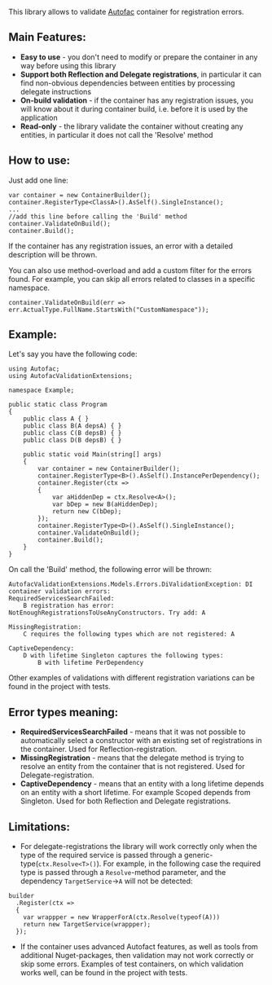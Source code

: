 This library allows to validate [Autofac](https://github.com/autofac/Autofac) container for registration errors.

## Main Features:
* **Easy to use** - you don't need to modify or prepare the container in any way before using this library
* **Support both Reflection and Delegate registrations**, in particular it can find non-obvious dependencies between entities by processing delegate instructions
* **On-build validation** - if the container has any registration issues, you will know about it during container build, i.e. before it is used by the application
* **Read-only** - the library validate the container without creating any entities, in particular it does not call the 'Resolve' method

## How to use:
Just add one line:
```
var container = new ContainerBuilder();
container.RegisterType<ClassA>().AsSelf().SingleInstance();
...
//add this line before calling the 'Build' method
container.ValidateOnBuild();
container.Build();
```
If the container has any registration issues, an error with a detailed description will be thrown.

You can also use method-overload and add a custom filter for the errors found. For example, you can skip all errors related to classes in a specific namespace.
```
container.ValidateOnBuild(err => err.ActualType.FullName.StartsWith("CustomNamespace"));
```

## Example:
Let's say you have the following code:
```
using Autofac;
using AutofacValidationExtensions;

namespace Example;

public static class Program
{
    public class A { }
    public class B(A depsA) { }
    public class C(B depsB) { }
    public class D(B depsB) { }
    
    public static void Main(string[] args)
    {
        var container = new ContainerBuilder();
        container.RegisterType<B>().AsSelf().InstancePerDependency();
        container.Register(ctx =>
        {
            var aHiddenDep = ctx.Resolve<A>();
            var bDep = new B(aHiddenDep);
            return new C(bDep);
        });
        container.RegisterType<D>().AsSelf().SingleInstance();
        container.ValidateOnBuild();
        container.Build();
    }  
}
```

On call the 'Build' method, the following error will be thrown:
```
AutofacValidationExtensions.Models.Errors.DiValidationException: DI container validation errors:
RequiredServicesSearchFailed:
	B registration has error: NotEnoughRegistrationsToUseAnyConstructors. Try add: A

MissingRegistration:
	C requires the following types which are not registered: A

CaptiveDependency:
	D with lifetime Singleton captures the following types:
		B with lifetime PerDependency
```
Other examples of validations with different registration variations can be found in the project with tests.

## Error types meaning:
* **RequiredServicesSearchFailed** - means that it was not possible to automatically select a constructor with an existing set of registrations in the container. Used for Reflection-registration.
* **MissingRegistration** - means that the delegate method is trying to resolve an entity from the container that is not registered. Used for Delegate-registration. 
* **CaptiveDependency** - means that an entity with a long lifetime depends on an entity with a short lifetime. For example Scoped depends from Singleton. Used for both Reflection and Delegate registrations. 

## Limitations:
* For delegate-registrations the library will work correctly only when the type of the required service is passed through a generic-type(`ctx.Resolve<T>()`). For example, in the following case the required type is passed through a `Resolve`-method parameter, and the dependency `TargetService`->`A` will not be detected:
```
builder
  .Register(ctx =>
  {
    var wrappper = new WrapperForA(ctx.Resolve(typeof(A)))
    return new TargetService(wrappper);  
  });
```
* If the container uses advanced Autofact features, as well as tools from additional Nuget-packages, then validation may not work correctly or skip some errors. Examples of test containers, on which validation works well, can be found in the project with tests.
